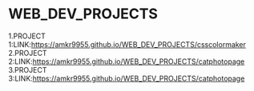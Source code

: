 # WEB_DEV_PROJECTS 
1.PROJECT 1:LINK:https://amkr9955.github.io/WEB_DEV_PROJECTS/csscolormaker
2.PROJECT 2:LINK:https://amkr9955.github.io/WEB_DEV_PROJECTS/catphotopage
3.PROJECT 3:LINK:https://amkr9955.github.io/WEB_DEV_PROJECTS/catphotopage
